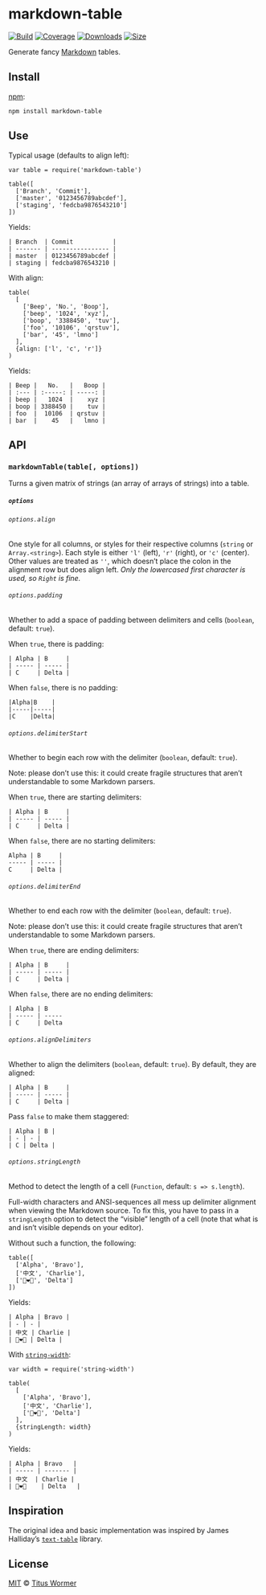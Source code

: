 markdown-table
==============

[![Build](https://img.shields.io/travis/wooorm/markdown-table.svg)](https://travis-ci.org/wooorm/markdown-table) [![Coverage](https://img.shields.io/codecov/c/github/wooorm/markdown-table.svg)](https://codecov.io/github/wooorm/markdown-table) [![Downloads](https://img.shields.io/npm/dm/markdown-table.svg)](https://www.npmjs.com/package/markdown-table) [![Size](https://img.shields.io/bundlephobia/minzip/markdown-table.svg)](https://bundlephobia.com/result?p=markdown-table)

Generate fancy [Markdown](https://help.github.com/articles/github-flavored-markdown/#tables) tables.

Install
-------

[npm](https://docs.npmjs.com/cli/install):

    npm install markdown-table

Use
---

Typical usage (defaults to align left):

    var table = require('markdown-table')

    table([
      ['Branch', 'Commit'],
      ['master', '0123456789abcdef'],
      ['staging', 'fedcba9876543210']
    ])

Yields:

    | Branch  | Commit           |
    | ------- | ---------------- |
    | master  | 0123456789abcdef |
    | staging | fedcba9876543210 |

With align:

    table(
      [
        ['Beep', 'No.', 'Boop'],
        ['beep', '1024', 'xyz'],
        ['boop', '3388450', 'tuv'],
        ['foo', '10106', 'qrstuv'],
        ['bar', '45', 'lmno']
      ],
      {align: ['l', 'c', 'r']}
    )

Yields:

    | Beep |   No.   |   Boop |
    | :--- | :-----: | -----: |
    | beep |   1024  |    xyz |
    | boop | 3388450 |    tuv |
    | foo  |  10106  | qrstuv |
    | bar  |    45   |   lmno |

API
---

### `markdownTable(table[, options])`

Turns a given matrix of strings (an array of arrays of strings) into a table.

##### `options`

###### `options.align`

One style for all columns, or styles for their respective columns (`string` or `Array.<string>`). Each style is either `'l'` (left), `'r'` (right), or `'c'` (center). Other values are treated as `''`, which doesn’t place the colon in the alignment row but does align left. *Only the lowercased first character is used, so `Right` is fine.*

###### `options.padding`

Whether to add a space of padding between delimiters and cells (`boolean`, default: `true`).

When `true`, there is padding:

    | Alpha | B     |
    | ----- | ----- |
    | C     | Delta |

When `false`, there is no padding:

    |Alpha|B    |
    |-----|-----|
    |C    |Delta|

###### `options.delimiterStart`

Whether to begin each row with the delimiter (`boolean`, default: `true`).

Note: please don’t use this: it could create fragile structures that aren’t understandable to some Markdown parsers.

When `true`, there are starting delimiters:

    | Alpha | B     |
    | ----- | ----- |
    | C     | Delta |

When `false`, there are no starting delimiters:

    Alpha | B     |
    ----- | ----- |
    C     | Delta |

###### `options.delimiterEnd`

Whether to end each row with the delimiter (`boolean`, default: `true`).

Note: please don’t use this: it could create fragile structures that aren’t understandable to some Markdown parsers.

When `true`, there are ending delimiters:

    | Alpha | B     |
    | ----- | ----- |
    | C     | Delta |

When `false`, there are no ending delimiters:

    | Alpha | B
    | ----- | -----
    | C     | Delta

###### `options.alignDelimiters`

Whether to align the delimiters (`boolean`, default: `true`). By default, they are aligned:

    | Alpha | B     |
    | ----- | ----- |
    | C     | Delta |

Pass `false` to make them staggered:

    | Alpha | B |
    | - | - |
    | C | Delta |

###### `options.stringLength`

Method to detect the length of a cell (`Function`, default: `s => s.length`).

Full-width characters and ANSI-sequences all mess up delimiter alignment when viewing the Markdown source. To fix this, you have to pass in a `stringLength` option to detect the “visible” length of a cell (note that what is and isn’t visible depends on your editor).

Without such a function, the following:

    table([
      ['Alpha', 'Bravo'],
      ['中文', 'Charlie'],
      ['👩‍❤️‍👩', 'Delta']
    ])

Yields:

    | Alpha | Bravo |
    | - | - |
    | 中文 | Charlie |
    | 👩‍❤️‍👩 | Delta |

With [`string-width`](https://github.com/sindresorhus/string-width):

    var width = require('string-width')

    table(
      [
        ['Alpha', 'Bravo'],
        ['中文', 'Charlie'],
        ['👩‍❤️‍👩', 'Delta']
      ],
      {stringLength: width}
    )

Yields:

    | Alpha | Bravo   |
    | ----- | ------- |
    | 中文  | Charlie |
    | 👩‍❤️‍👩    | Delta   |

Inspiration
-----------

The original idea and basic implementation was inspired by James Halliday’s [`text-table`](https://github.com/substack/text-table) library.

License
-------

[MIT](license) © [Titus Wormer](https://wooorm.com)
